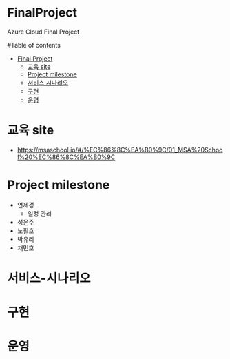 # FinalProject
Azure Cloud Final Project

#Table of contents
- [Final Project](#---)
  - [교육 site](#교육-site)
  - [Project milestone](#Project-milestone)
  - [서비스 시나리오](#서비스-시나리오)
  - [구현](#구현)
  - [운영](#운영)
# 교육 site
- https://msaschool.io/#/%EC%86%8C%EA%B0%9C/01_MSA%20School%20%EC%86%8C%EA%B0%9C
# Project milestone
- 연제경
  - 일정 관리
- 성은주
- 노필호
- 박유리
- 채민호

# 서비스-시나리오

# 구현

# 운영
